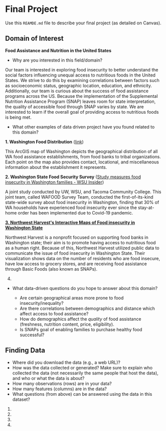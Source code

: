 # Final Project
Use this `REAMDE.md` file to describe your final project (as detailed on Canvas).

## Domain of Interest
**Food Assistance and Nutrition in the United States**
- Why are you interested in this field/domain?

Our team is interested in exploring food insecurity to better understand the social factors influencing unequal access to nutritious foods in the United States. We strive to do this by examining correlations between factors such as socioeconomic status, geographic location, education, and ethnicity. Additionally, our team is curious about the success of food assistance programs across the US. Because the implementation of the Supplemental Nutrition Assistance Program (SNAP) leaves room for state interpretation, the quality of accessible food through SNAP varies by state. We are interested to learn if the overall goal of providing access to nutritious foods is being met.

- What other examples of data driven project have you found related to this domain?

**1. Washington Food Distribution** ([link](https://nras.maps.arcgis.com/apps/webappviewer/index.html?id=b1ad1be260fe4ef8b877fc7064b0649f))

This ArcGIS map of Washington depicts the geographical distribution of all WA food assistance establishments, from food banks to tribal organizations. Each point on the map also provides contact, locational, and miscellaneous information about the establishment it represents.

**2. Washington State Food Security Survey** ([Study measures food insecurity in Washington families - WSU Insider](https://news.wsu.edu/2020/11/19/wsu-helping-washington-families-facing-food-insecurity/))

A joint study conducted by UW, WSU, and Tacoma Community College. This joint team, called WAFOOD Survey Team, conducted the first-of-its-kind state-wide survey about food insecurity in Washington, finding that 30% of WA households have experienced food insecurity ever since the stay-at-home order has been  implemented due to Covid-19 pandemic.

[**3. Northwest Harvest's Interactive Maps of Food insecurity in Washington State**](https://www.livestories.com/statistics/hunger-in-washington/washington/food-insecurity)

Northwest Harvest is a nonprofit focused on supporting food banks in Washington state; their aim is to promote having access to nutritious food as a human right. Because of this, Northwest Harvest utilized public data to communicate the issue of food insecurity in Washington State. Their visualization shows data on the number of residents who are food insecure, have low access to grocery stores, and are receiving food assistance through Basic Foods (also known as SNAPs).

4.

- What data-driven questions do you hope to answer about this domain?

  - Are certain geographical areas more prone to food insecurity/inequality?
  - Are there correlations between demographics and distance which affect access to food assistance?
  - How do demographics affect the _quality_ of food assistance (freshness, nutrition content, price, eligibility).
  - Is SNAPs goal of enabling families to purchase healthy food successful?


## Finding Data

- Where did you download the data (e.g., a web URL)?
- How was the data collected or generated? Make sure to explain who collected the data (not necessarily the same people that host the data), and who or what the data is about?
- How many observations (rows) are in your data?
- How many features (columns) are in the data?
- What questions (from above) can be answered using the data in this dataset?
1.

2.

3.

4.
